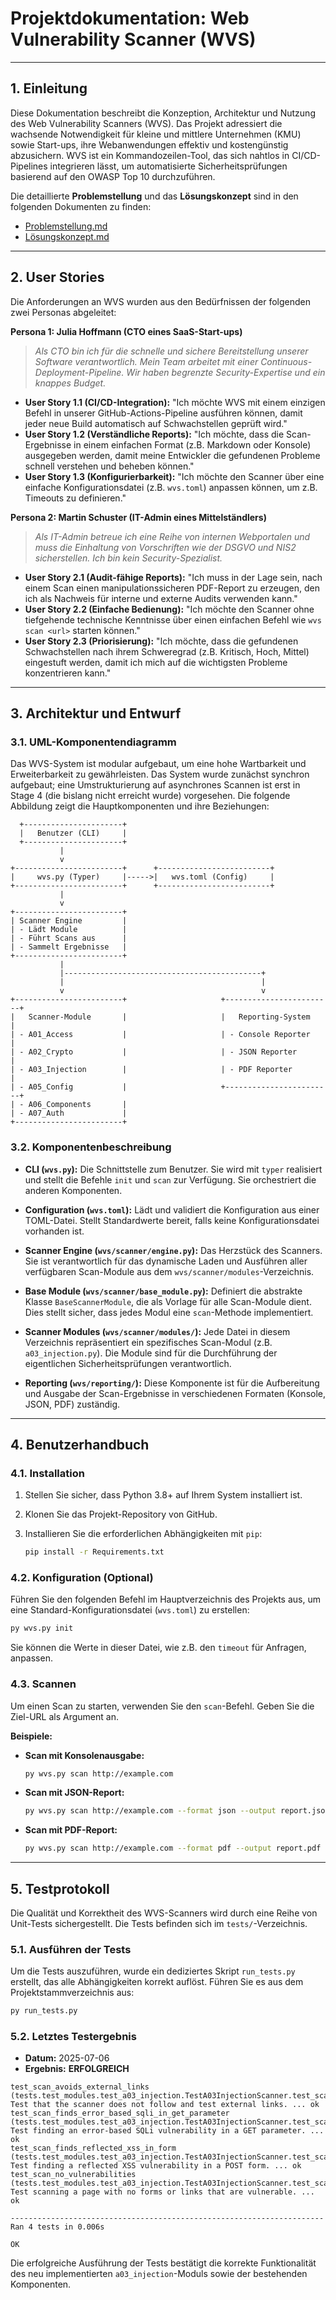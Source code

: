 
# Projektdokumentation: Web Vulnerability Scanner (WVS)

---

## 1. Einleitung

Diese Dokumentation beschreibt die Konzeption, Architektur und Nutzung des Web Vulnerability Scanners (WVS). Das Projekt adressiert die wachsende Notwendigkeit für kleine und mittlere Unternehmen (KMU) sowie Start-ups, ihre Webanwendungen effektiv und kostengünstig abzusichern. WVS ist ein Kommandozeilen-Tool, das sich nahtlos in CI/CD-Pipelines integrieren lässt, um automatisierte Sicherheitsprüfungen basierend auf den OWASP Top 10 durchzuführen.

Die detaillierte **Problemstellung** und das **Lösungskonzept** sind in den folgenden Dokumenten zu finden:
- [Problemstellung.md](./Problemstellung.md)
- [Lösungskonzept.md](./Lösungkonzept.md)

---

## 2. User Stories

Die Anforderungen an WVS wurden aus den Bedürfnissen der folgenden zwei Personas abgeleitet:

**Persona 1: Julia Hoffmann (CTO eines SaaS-Start-ups)**

> *Als CTO bin ich für die schnelle und sichere Bereitstellung unserer Software verantwortlich. Mein Team arbeitet mit einer Continuous-Deployment-Pipeline. Wir haben begrenzte Security-Expertise und ein knappes Budget.*

- **User Story 1.1 (CI/CD-Integration):** "Ich möchte WVS mit einem einzigen Befehl in unserer GitHub-Actions-Pipeline ausführen können, damit jeder neue Build automatisch auf Schwachstellen geprüft wird."
- **User Story 1.2 (Verständliche Reports):** "Ich möchte, dass die Scan-Ergebnisse in einem einfachen Format (z.B. Markdown oder Konsole) ausgegeben werden, damit meine Entwickler die gefundenen Probleme schnell verstehen und beheben können."
- **User Story 1.3 (Konfigurierbarkeit):** "Ich möchte den Scanner über eine einfache Konfigurationsdatei (z.B. `wvs.toml`) anpassen können, um z.B. Timeouts zu definieren."

**Persona 2: Martin Schuster (IT-Admin eines Mittelständlers)**

> *Als IT-Admin betreue ich eine Reihe von internen Webportalen und muss die Einhaltung von Vorschriften wie der DSGVO und NIS2 sicherstellen. Ich bin kein Security-Spezialist.*

- **User Story 2.1 (Audit-fähige Reports):** "Ich muss in der Lage sein, nach einem Scan einen manipulationssicheren PDF-Report zu erzeugen, den ich als Nachweis für interne und externe Audits verwenden kann."
- **User Story 2.2 (Einfache Bedienung):** "Ich möchte den Scanner ohne tiefgehende technische Kenntnisse über einen einfachen Befehl wie `wvs scan <url>` starten können."
- **User Story 2.3 (Priorisierung):** "Ich möchte, dass die gefundenen Schwachstellen nach ihrem Schweregrad (z.B. Kritisch, Hoch, Mittel) eingestuft werden, damit ich mich auf die wichtigsten Probleme konzentrieren kann."

---

## 3. Architektur und Entwurf

### 3.1. UML-Komponentendiagramm

Das WVS-System ist modular aufgebaut, um eine hohe Wartbarkeit und Erweiterbarkeit zu gewährleisten. Das System wurde zunächst synchron aufgebaut; eine Umstrukturierung auf asynchrones Scannen ist erst in Stage 4 (die bislang nicht erreicht wurde) vorgesehen. Die folgende Abbildung zeigt die Hauptkomponenten und ihre Beziehungen:

```mermaid
  +----------------------+
  |   Benutzer (CLI)     |
  +----------------------+
           |
           v
+------------------------+      +-------------------------+
|     wvs.py (Typer)     |----->|   wvs.toml (Config)     |
+------------------------+      +-------------------------+
           |
           v
+------------------------+
| Scanner Engine         |
| - Lädt Module          |
| - Führt Scans aus      |
| - Sammelt Ergebnisse   |
+------------------------+
           |
           |--------------------------------------------+
           |                                            |
           v                                            v
+------------------------+                     +------------------------+
|   Scanner-Module       |                     |   Reporting-System     |
| - A01_Access           |                     | - Console Reporter     |
| - A02_Crypto           |                     | - JSON Reporter        |
| - A03_Injection        |                     | - PDF Reporter         |
| - A05_Config           |                     +------------------------+
| - A06_Components       |
| - A07_Auth             |
+------------------------+

```

### 3.2. Komponentenbeschreibung

- **CLI (`wvs.py`):** Die Schnittstelle zum Benutzer. Sie wird mit `typer` realisiert und stellt die Befehle `init` und `scan` zur Verfügung. Sie orchestriert die anderen Komponenten.

- **Configuration (`wvs.toml`):** Lädt und validiert die Konfiguration aus einer TOML-Datei. Stellt Standardwerte bereit, falls keine Konfigurationsdatei vorhanden ist.

- **Scanner Engine (`wvs/scanner/engine.py`):** Das Herzstück des Scanners. Sie ist verantwortlich für das dynamische Laden und Ausführen aller verfügbaren Scan-Module aus dem `wvs/scanner/modules`-Verzeichnis.

- **Base Module (`wvs/scanner/base_module.py`):** Definiert die abstrakte Klasse `BaseScannerModule`, die als Vorlage für alle Scan-Module dient. Dies stellt sicher, dass jedes Modul eine `scan`-Methode implementiert.

- **Scanner Modules (`wvs/scanner/modules/`):** Jede Datei in diesem Verzeichnis repräsentiert ein spezifisches Scan-Modul (z.B. `a03_injection.py`). Die Module sind für die Durchführung der eigentlichen Sicherheitsprüfungen verantwortlich.

- **Reporting (`wvs/reporting/`):** Diese Komponente ist für die Aufbereitung und Ausgabe der Scan-Ergebnisse in verschiedenen Formaten (Konsole, JSON, PDF) zuständig.

---

## 4. Benutzerhandbuch

### 4.1. Installation

1.  Stellen Sie sicher, dass Python 3.8+ auf Ihrem System installiert ist.
2.  Klonen Sie das Projekt-Repository von GitHub.
3.  Installieren Sie die erforderlichen Abhängigkeiten mit `pip`:

    ```bash
    pip install -r Requirements.txt
    ```

### 4.2. Konfiguration (Optional)

Führen Sie den folgenden Befehl im Hauptverzeichnis des Projekts aus, um eine Standard-Konfigurationsdatei (`wvs.toml`) zu erstellen:

```bash
py wvs.py init
```

Sie können die Werte in dieser Datei, wie z.B. den `timeout` für Anfragen, anpassen.

### 4.3. Scannen

Um einen Scan zu starten, verwenden Sie den `scan`-Befehl. Geben Sie die Ziel-URL als Argument an.

**Beispiele:**

- **Scan mit Konsolenausgabe:**
  ```bash
  py wvs.py scan http://example.com
  ```

- **Scan mit JSON-Report:**
  ```bash
  py wvs.py scan http://example.com --format json --output report.json
  ```

- **Scan mit PDF-Report:**
  ```bash
  py wvs.py scan http://example.com --format pdf --output report.pdf
  ```

---

## 5. Testprotokoll

Die Qualität und Korrektheit des WVS-Scanners wird durch eine Reihe von Unit-Tests sichergestellt. Die Tests befinden sich im `tests/`-Verzeichnis.

### 5.1. Ausführen der Tests

Um die Tests auszuführen, wurde ein dediziertes Skript `run_tests.py` erstellt, das alle Abhängigkeiten korrekt auflöst. Führen Sie es aus dem Projektstammverzeichnis aus:

```bash
py run_tests.py
```

### 5.2. Letztes Testergebnis

- **Datum:** 2025-07-06
- **Ergebnis:** **ERFOLGREICH**

```
test_scan_avoids_external_links (tests.test_modules.test_a03_injection.TestA03InjectionScanner.test_scan_avoids_external_links)
Test that the scanner does not follow and test external links. ... ok
test_scan_finds_error_based_sqli_in_get_parameter (tests.test_modules.test_a03_injection.TestA03InjectionScanner.test_scan_finds_error_based_sqli_in_get_parameter)
Test finding an error-based SQLi vulnerability in a GET parameter. ... ok
test_scan_finds_reflected_xss_in_form (tests.test_modules.test_a03_injection.TestA03InjectionScanner.test_scan_finds_reflected_xss_in_form)
Test finding a reflected XSS vulnerability in a POST form. ... ok
test_scan_no_vulnerabilities (tests.test_modules.test_a03_injection.TestA03InjectionScanner.test_scan_no_vulnerabilities)
Test scanning a page with no forms or links that are vulnerable. ... ok

----------------------------------------------------------------------
Ran 4 tests in 0.006s

OK
```

Die erfolgreiche Ausführung der Tests bestätigt die korrekte Funktionalität des neu implementierten `a03_injection`-Moduls sowie der bestehenden Komponenten.
